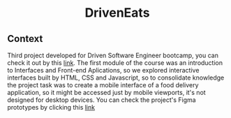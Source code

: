 <h1 align="center">DrivenEats</h1>

<h2>Context</h2>

<p>Third project developed for Driven Software Engineer bootcamp, you can check it out by this <a href="https://driven-eats-pi.vercel.app/">link</a>. The first module of the course was an introduction to Interfaces and Front-end Aplications, so we explored interactive interfaces built by HTML, CSS and Javascript, so to consolidate knowledge the project task was to create a mobile interface of a food delivery application, so it might be accessed just by mobile viewports, it's not designed for desktop devices. You can check the project's Figma prototypes by clicking this <a href="https://www.figma.com/file/i8tceg0W7Z9FfANaDbR3FV/DrivenEats?node-id=0%3A1">link</a>
